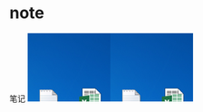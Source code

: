 # note
笔记
![title](.local/static/2020/2/6/11120200307230755.1583596483991.png)![title](https://raw.githubusercontent.com/pallcard/noteImg/master/noteImg/2020/03/07/11120200307230755-1583596493610.png)
